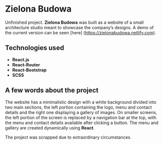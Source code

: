 # Zielona Budowa

Unfinished project. **Zielona Budowa** was built as a website of a small architecture studio meant to showcase the company’s designs. A demo of the current version can be seen [here] (https://zielonabudowa.netlify.com).

## Technologies used

* **React.js**
* **React-Router**
* **React-Bootstrap**
* **SCSS**

## A few words about the project

The website has a minimalistic design with a white background divided into two main sections, the left portion containing the logo, menu and contact details and the right one displaying a gallery of images. On smaller screens, the left portion of the screen is replaced by a navigation bar at the top, with the menu and contact details available after clicking a button. The menu and gallery are created dynamically using **React**.

The project was scrapped due to extraordinary circumstances.
